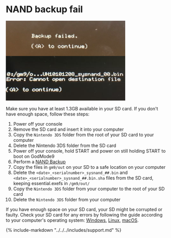 # NAND backup fail

![Image](/images/finalize/backupfail.png)

Make sure you have at least 1.3GB available in your SD card. If you don't have enough space, follow these steps:

1. Power off your console
1. Remove the SD card and insert it into your computer
1. Copy the `Nintendo 3DS` folder from the root of your SD card to your computer
1. Delete the Nintendo 3DS folder from the SD card
1. Power off your console, hold START and power on still holding START to boot on GodMode9
1. Perform a [NAND Backup](https://3ds.hacks.guide/godmode9-usage#creating-a-nand-backup)
1. Copy the files in `gm9/out` on your SD to a safe location on your computer
1. Delete the `<date>_<serialnumber>_sysnand_##.bin` and `<date>_<serialnumber>_sysnand_##.bin.sha` files from the SD card, keeping essential.exefs in `/gm9/out/`
1. Copy the `Nintendo 3DS` folder from your computer to the root of your SD card
1. Delete the `Nintendo 3DS` folder from your computer

If you have enough space on your SD card, your SD might be corrupted or faulty. Check your SD card for any errors by following the guide according to your computer's operating system: [Windows](https://3ds.hacks.guide/h2testw-(windows)), [Linux](https://3ds.hacks.guide/f3-(linux)), [macOS](https://3ds.hacks.guide/f3xswift-(mac)).

{% include-markdown "../../../includes/support.md" %}